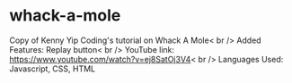 # whack-a-mole
Copy of Kenny Yip Coding's tutorial on Whack A Mole< br /> 
Added Features: Replay button< br /> 
YouTube link: https://www.youtube.com/watch?v=ej8SatOj3V4< br />
Languages Used: Javascript, CSS, HTML
